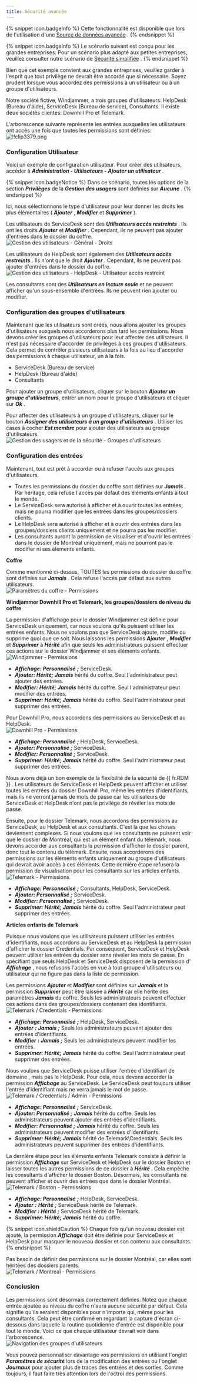 ```yaml
---
title: Sécurité avancée
---
```

{% snippet icon.badgeInfo %} 
Cette fonctionnalité est disponible que lors de l'utilisation d'une [Source de données avancée](/fr/rdm/windows/data-sources/data-sources-types/advanced-data-sources/) . 
{% endsnippet %}
 
{% snippet icon.badgeInfo %} 
Le scénario suivant est conçu pour les grandes entreprises. Pour un scénario plus adapté aux petites entreprises, veuillez consulter notre scénario de [Sécurité simplifiée](/fr/rdm/windows/user-groups-based-access-control/scenarios/simplified-security/) . 
{% endsnippet %}
 
Bien que cet exemple convient aux grandes entreprises, veuillez garder à l'esprit que tout privilège ne devrait être accordé que si nécessaire. Soyez prudent lorsque vous accordez des permissions à un utilisateur ou à un groupe d'utilisateurs.  

Notre société fictive, Windjammer, a trois groupes d'utilisateurs: HelpDesk (Bureau d'aide), ServiceDesk (Bureau de service), Consultants. Il existe deux sociétés clientes: Downhill Pro et Telemark.  

L'arborescence suivante représente les entrées auxquelles les utilisateurs ont accès une fois que toutes les permissions sont définies:  
![!!clip3379.png](/img/fr/rdm/windows/clip3379.png) 

### Configuration Utilisateur 

Voici un exemple de configuration utilisateur. Pour créer des utilisateurs, accéder à ***Administration - Utilisateurs - Ajouter un utilisateur*** . 

{% snippet icon.badgeNotice %} 
Dans ce scénario, toutes les options de la section ***Privilèges*** de la ***Gestion des usagers*** sont définies sur ***Aucune*** . 
{% endsnippet %}
 
Ici, nous sélectionnons le type d'utilisateur pour leur donner les droits les plus élémentaires ( ***Ajouter*** , ***Modifier*** et ***Supprimer*** ).  

Les utilisateurs de ServiceDesk sont des ***Utilisateurs accès restreints*** . Ils ont les droits ***Ajouter*** et ***Modifier*** . Cependant, ils ne peuvent pas ajouter d'entrées dans le dossier du coffre.  
![Gestion des utilisateurs - Général - Droits](/img/fr/rdm/windows/clip3380.png) 

Les utilisateurs de HelpDesk sont également des ***Utilisateurs accès restreints*** . Ils n'ont que le droit ***Ajouter*** . Cependant, ils ne peuvent pas ajouter d'entrées dans le dossier du coffre.  
![Gestion des utilisateurs - HelpDesk - Utilisateur accès restreint](/img/fr/rdm/windows/clip3394.png) 

Les consultants sont des ***Utilisateurs en lecture seule*** et ne peuvent afficher qu'un sous-ensemble d'entrées. Ils ne peuvent rien ajouter ou modifier. 

### Configuration des groupes d'utilisateurs 

Maintenant que les utilisateurs sont créés, nous allons ajouter les groupes d'utilisateurs auxquels nous accorderons plus tard les permissions. Nous devons créer les groupes d'utilisateurs pour leur affecter des utilisateurs. Il n'est pas nécessaire d'accorder de privilèges à ces groupes d'utilisateurs. Cela permet de contrôler plusieurs utilisateurs à la fois au lieu d'accorder des permissions à chaque utilisateur, un à la fois.  

* ServiceDesk (Bureau de service) 
* HelpDesk (Bureau d'aide) 
* Consultants 

Pour ajouter un groupe d'utilisateurs, cliquer sur le bouton ***Ajouter un groupe d'utilisateurs***, entrer un nom pour le groupe d'utilisateurs et cliquer sur ***Ok*** .  

Pour affecter des utilisateurs à un groupe d'utilisateurs, cliquer sur le bouton ***Assigner des utilisateurs à un groupe d'utilisateurs*** . Utiliser les cases à cocher ***Est membre*** pour ajouter des utilisateurs au groupe d'utilisateurs.  
![Gestion des usagers et de la sécurité - Groupes d'utilisateurs](/img/fr/rdm/windows/clip3472.png) 

### Configuration des entrées 

Maintenant, tout est prêt à accorder ou à refuser l'accès aux groupes d'utilisateurs.  
* Toutes les permissions du dossier du coffre sont définies sur ***Jamais*** . Par héritage, cela refuse l'accès par défaut des éléments enfants à tout le monde. 
* Le ServiceDesk sera autorisé à afficher et à ouvrir toutes les entrées, mais ne pourra modifier que les entrées dans les groupes/dossiers clients. 
* Le HelpDesk sera autorisé à afficher et à ouvrir des entrées dans les groupes/dossiers clients uniquement et ne pourra pas les modifier. 
* Les consultants auront la permission de visualiser et d'ouvrir les entrées dans le dossier de Montréal uniquement, mais ne pourront pas le modifier ni ses éléments enfants. 

**Coffre** 

Comme mentionné ci-dessus, TOUTES les permissions du dossier du coffre sont définies sur ***Jamais*** . Cela refuse l'accès par défaut aux autres utilisateurs.  
![Paramètres du coffre - Permissions](/img/fr/rdm/windows/clip3397.png) 

**Windjammer Downhill Pro et Telemark, les groupes/dossiers de niveau du coffre** 

La permission d'affichage pour le dossier Windjammer est définie pour ServiceDesk uniquement, car nous voulons qu'ils puissent utiliser les entrées enfants. Nous ne voulons pas que ServiceDesk ajoute, modifie ou supprime quoi que ce soit. Nous laissons les permissions ***Ajouter*** , ***Modifier*** et ***Supprimer*** à ***Hérité*** afin que seuls les administrateurs puissent effectuer ces actions sur le dossier Windjammer et ses éléments enfants.  
![Windjammer - Permissions](/img/fr/rdm/windows/clip3398.png) 

* ***Affichage: Personnalisé*** ***;***   ServiceDesk. 
* ***Ajouter: Hérité; Jamais*** hérité du coffre. Seul l'administrateur peut ajouter des entrées. 
* ***Modifier:***   ***Hérité; Jamais*** hérité du coffre. Seul l'administrateur peut modifier des entrées. 
* ***Supprimer:***   ***Hérité; Jamais*** hérité du coffre. Seul l'administrateur peut supprimer des entrées. 

Pour Downhill Pro, nous accordons des permissions au ServiceDesk et au HelpDesk.  
![Downhill Pro - Permissions](/img/fr/rdm/windows/clip3399.png) 

* ***Affichage: Personnalisé*** ***;***   HelpDesk, ServiceDesk. 
* ***Ajouter: Personnalisé*** ***;*** ServiceDesk. 
* ***Modifier:***   ***Personnalisé*** ***;*** ServiceDesk. 
* ***Supprimer:***   ***Hérité; Jamais*** hérité du coffre. Seul l'administrateur peut supprimer des entrées. 

Nous avons déjà un bon exemple de la flexibilité de la sécurité de {{ fr.RDM }} . Les utilisateurs de ServiceDesk et HelpDesk peuvent afficher et utiliser toutes les entrées du dossier Downhill Pro, même les entrées d'identifiants, mais ils ne verront jamais de mots de passe car les utilisateurs de ServiceDesk et HelpDesk n'ont pas le privilège de révéler les mots de passe.  

Ensuite, pour le dossier Telemark, nous accordons des permissions au ServiceDesk, au HelpDesk et aux consultants. C'est là que les choses deviennent complexes. Si nous voulons que les consultants ne puissent voir que le dossier de Montréal, qui est un élément enfant du télémark, nous devons accorder aux consultants la permission d'afficher le dossier parent, donc tout le contenu du télémark. Ensuite, nous accorderons des permissions sur les éléments enfants uniquement au groupe d'utilisateurs qui devrait avoir accès à ces éléments. Cette dernière étape refusera la permission de visualisation pour les consultants sur les articles enfants.  
![Telemark - Permissions](/img/fr/rdm/windows/clip3400.png) 

* ***Affichage: Personnalisé*** ***;***   Consultants, HelpDesk, ServiceDesk. 
* ***Ajouter: Personnalisé*** ***;*** ServiceDesk. 
* ***Modifier:***   ***Personnalisé*** ***;*** ServiceDesk. 
* ***Supprimer:***   ***Hérité; Jamais*** hérité du coffre. Seul l'administrateur peut supprimer des entrées. 

**Articles enfants de Telemark** 

Puisque nous voulons que les utilisateurs puissent utiliser les entrées d'identifiants, nous accordons au ServiceDesk et au HelpDesk la permission d'afficher le dossier Credentials. Par conséquent, ServiceDesk et HelpDesk peuvent utiliser les entrées du dossier sans révéler les mots de passe. En spécifiant que seuls HelpDesk et ServiceDesk disposent de la permission d' ***Affichage*** , nous refusons l'accès en vue à tout groupe d'utilisateurs ou utilisateur qui ne figure pas dans la liste de permission.  

Les permissions ***Ajouter*** et ***Modifier*** sont définies sur ***Jamais*** et la permission ***Supprimer*** peut être laissée à ***Hérité*** car elle hérite des paramètres ***Jamais*** du coffre. Seuls les administrateurs peuvent effectuer ces actions dans des groupes/dossiers contenant des identifiants.  
![Telemark / Credentials - Permissions](/img/fr/rdm/windows/clip3401.png) 

* ***Affichage: Personnalisé*** ***;***   HelpDesk, ServiceDesk. 
* ***Ajouter*** ***:*** ***Jamais*** ***;*** Seuls les administrateurs peuvent ajouter des entrées d'identifiants. 
* ***Modifier*** ***:*** ***Jamais*** ***;*** Seuls les administrateurs peuvent modifier les entrées. 
* ***Supprimer:***   ***Hérité; Jamais*** hérité du coffre. Seul l'administrateur peut supprimer des entrées.  

Nous voulons que ServiceDesk puisse utiliser l'entrée d'identifiant de domaine , mais pas le HelpDesk. Pour cela, nous devons accorder la permission ***Affichage*** au ServiceDesk. Le ServiceDesk peut toujours utiliser l'entrée d'identifiant mais ne verra jamais le mot de passe.  
![Telemark / Credentials / Admin - Permissions](/img/fr/rdm/windows/clip3402.png) 

* ***Affichage: Personnalisé*** ***;***   ServiceDesk. 
* ***Ajouter: Personnalisé*** ***;***   ***Jamais*** hérité du coffre. Seuls les administrateurs peuvent ajouter des entrées d'identifiants. 
* ***Modifier:***   ***Personnalisé*** ***;***   ***Jamais*** hérité du coffre. Seuls les administrateurs peuvent modifier des entrées d'identifiants. 
* ***Supprimer:***   ***Hérité; Jamais*** hérité de Telemark\Credentials. Seuls les administrateurs peuvent supprimer des entrées d'identifiants.  

La dernière étape pour les éléments enfants Telemark consiste à définir la permission ***Affichage*** sur ServiceDesk et HelpDesk sur le dossier Boston et laisser toutes les autres permissions de ce dossier à ***Hérité*** . Cela empêche les consultants d'afficher le dossier Boston. Désormais, les consultants ne peuvent afficher et ouvrir des entrées que dans le dossier Montréal.  
![Telemark / Boston - Permissions](/img/fr/rdm/windows/clip3403.png) 

* ***Affichage: Personnalisé*** ***;***   HelpDesk, ServiceDesk. 
* ***Ajouter*** ***:*** ***Hérité*** ***;*** ServiceDesk hérité de Telemark. 
* ***Modifier*** ***:*** ***Hérité*** ***;*** ServiceDesk hérité de Telemark. 
* ***Supprimer:***   ***Hérité; Jamais*** hérité du coffre. 

{% snippet icon.shieldCaution %} 
Chaque fois qu'un nouveau dossier est ajouté, la permission ***Affichage*** doit être définie pour ServiceDesk et HelpDesk pour masquer le nouveau dossier et son contenu aux consultants. 
{% endsnippet %}
 
Pas besoin de définir des permissions sur le dossier Montréal, car elles sont héritées des dossiers parents.  
![Telemark / Montreal - Permissions](/img/fr/rdm/windows/clip3404.png) 

### Conclusion 

Les permissions sont désormais correctement définies. Notez que chaque entrée ajoutée au niveau du coffre n'aura aucune sécurité par défaut. Cela signifie qu'ils seraient disponibles pour n'importe qui, même pour les consultants. Cela peut être confirmé en regardant la capture d'écran ci-dessous dans laquelle la routine quotidienne d'entrée est disponible pour tout le monde. Voici ce que chaque utilisateur devrait voir dans l'arborescence.  
![Navigation des groupes d'utilisateurs](/img/fr/rdm/windows/clip3391.png) 

Vous pouvez personnaliser davantage vos permissions en utilisant l'onglet ***Paramètres de sécurité*** lors de la modification des entrées ou l'onglet ***Journaux*** pour ajouter plus de traces des entrées et des sorties. Comme toujours, il faut faire très attention lors de l'octroi des permissions. 

